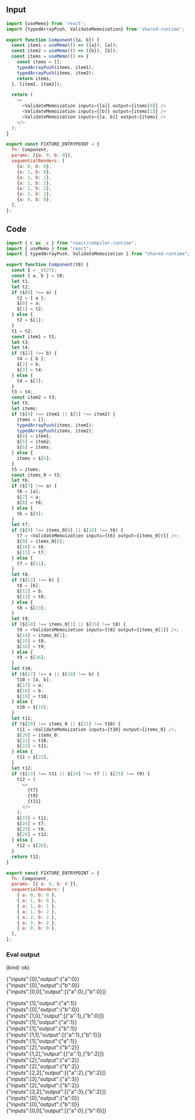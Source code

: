 
## Input

```javascript
import {useMemo} from 'react';
import {typedArrayPush, ValidateMemoization} from 'shared-runtime';

export function Component({a, b}) {
  const item1 = useMemo(() => ({a}), [a]);
  const item2 = useMemo(() => ({b}), [b]);
  const items = useMemo(() => {
    const items = [];
    typedArrayPush(items, item1);
    typedArrayPush(items, item2);
    return items;
  }, [item1, item2]);

  return (
    <>
      <ValidateMemoization inputs={[a]} output={items[0]} />
      <ValidateMemoization inputs={[b]} output={items[1]} />
      <ValidateMemoization inputs={[a, b]} output={items} />
    </>
  );
}

export const FIXTURE_ENTRYPOINT = {
  fn: Component,
  params: [{a: 0, b: 0}],
  sequentialRenders: [
    {a: 0, b: 0},
    {a: 1, b: 0},
    {a: 1, b: 1},
    {a: 1, b: 2},
    {a: 2, b: 2},
    {a: 3, b: 2},
    {a: 0, b: 0},
  ],
};

```

## Code

```javascript
import { c as _c } from "react/compiler-runtime";
import { useMemo } from "react";
import { typedArrayPush, ValidateMemoization } from "shared-runtime";

export function Component(t0) {
  const $ = _c(27);
  const { a, b } = t0;
  let t1;
  let t2;
  if ($[0] !== a) {
    t2 = { a };
    $[0] = a;
    $[1] = t2;
  } else {
    t2 = $[1];
  }
  t1 = t2;
  const item1 = t1;
  let t3;
  let t4;
  if ($[2] !== b) {
    t4 = { b };
    $[2] = b;
    $[3] = t4;
  } else {
    t4 = $[3];
  }
  t3 = t4;
  const item2 = t3;
  let t5;
  let items;
  if ($[4] !== item1 || $[5] !== item2) {
    items = [];
    typedArrayPush(items, item1);
    typedArrayPush(items, item2);
    $[4] = item1;
    $[5] = item2;
    $[6] = items;
  } else {
    items = $[6];
  }
  t5 = items;
  const items_0 = t5;
  let t6;
  if ($[7] !== a) {
    t6 = [a];
    $[7] = a;
    $[8] = t6;
  } else {
    t6 = $[8];
  }
  let t7;
  if ($[9] !== items_0[0] || $[10] !== t6) {
    t7 = <ValidateMemoization inputs={t6} output={items_0[0]} />;
    $[9] = items_0[0];
    $[10] = t6;
    $[11] = t7;
  } else {
    t7 = $[11];
  }
  let t8;
  if ($[12] !== b) {
    t8 = [b];
    $[12] = b;
    $[13] = t8;
  } else {
    t8 = $[13];
  }
  let t9;
  if ($[14] !== items_0[1] || $[15] !== t8) {
    t9 = <ValidateMemoization inputs={t8} output={items_0[1]} />;
    $[14] = items_0[1];
    $[15] = t8;
    $[16] = t9;
  } else {
    t9 = $[16];
  }
  let t10;
  if ($[17] !== a || $[18] !== b) {
    t10 = [a, b];
    $[17] = a;
    $[18] = b;
    $[19] = t10;
  } else {
    t10 = $[19];
  }
  let t11;
  if ($[20] !== items_0 || $[21] !== t10) {
    t11 = <ValidateMemoization inputs={t10} output={items_0} />;
    $[20] = items_0;
    $[21] = t10;
    $[22] = t11;
  } else {
    t11 = $[22];
  }
  let t12;
  if ($[23] !== t11 || $[24] !== t7 || $[25] !== t9) {
    t12 = (
      <>
        {t7}
        {t9}
        {t11}
      </>
    );
    $[23] = t11;
    $[24] = t7;
    $[25] = t9;
    $[26] = t12;
  } else {
    t12 = $[26];
  }
  return t12;
}

export const FIXTURE_ENTRYPOINT = {
  fn: Component,
  params: [{ a: 0, b: 0 }],
  sequentialRenders: [
    { a: 0, b: 0 },
    { a: 1, b: 0 },
    { a: 1, b: 1 },
    { a: 1, b: 2 },
    { a: 2, b: 2 },
    { a: 3, b: 2 },
    { a: 0, b: 0 },
  ],
};

```
      
### Eval output
(kind: ok) <div>{"inputs":[0],"output":{"a":0}}</div><div>{"inputs":[0],"output":{"b":0}}</div><div>{"inputs":[0,0],"output":[{"a":0},{"b":0}]}</div>
<div>{"inputs":[1],"output":{"a":1}}</div><div>{"inputs":[0],"output":{"b":0}}</div><div>{"inputs":[1,0],"output":[{"a":1},{"b":0}]}</div>
<div>{"inputs":[1],"output":{"a":1}}</div><div>{"inputs":[1],"output":{"b":1}}</div><div>{"inputs":[1,1],"output":[{"a":1},{"b":1}]}</div>
<div>{"inputs":[1],"output":{"a":1}}</div><div>{"inputs":[2],"output":{"b":2}}</div><div>{"inputs":[1,2],"output":[{"a":1},{"b":2}]}</div>
<div>{"inputs":[2],"output":{"a":2}}</div><div>{"inputs":[2],"output":{"b":2}}</div><div>{"inputs":[2,2],"output":[{"a":2},{"b":2}]}</div>
<div>{"inputs":[3],"output":{"a":3}}</div><div>{"inputs":[2],"output":{"b":2}}</div><div>{"inputs":[3,2],"output":[{"a":3},{"b":2}]}</div>
<div>{"inputs":[0],"output":{"a":0}}</div><div>{"inputs":[0],"output":{"b":0}}</div><div>{"inputs":[0,0],"output":[{"a":0},{"b":0}]}</div>
